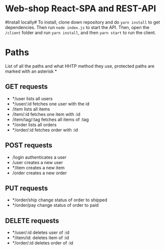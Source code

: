 # Web-shop React-SPA and REST-API #

#Install locally#
To install, clone down repository and do `yarn install` to get dependencies. Then run `node index.js` to start the API.
Then, open the `/client` folder and run `yarn install`, and then `yarn start` to run the client. 

# Paths #

List of all the paths and what HHTP method they use, protected paths are marked with an asterisk \*

## GET requests ##
* \*/user lists all users
* \*/user/:id fetches one user with the id
* /item lists all items
* /item/:id fetches one item with :id
* /item/tag/:tag fetches all items of :tag
* \*/order lists all orders
* \*/order/:id fetches order with :id
## POST requests
* /login authenticates a user
* /user creates a new user
* \*/item creates a new item
* /order creates a new order
## PUT requests ##
* \*/order/ship change status of order to shipped
* \*/order/pay change status of order to paid
## DELETE requests ##
* \*/user/:id deletes user of :id
* \*/item/id: deletes item of :id
* \*/order/:id deletes order of :id